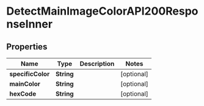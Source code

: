 

# DetectMainImageColorAPI200ResponseInner


## Properties

| Name | Type | Description | Notes |
|------------ | ------------- | ------------- | -------------|
|**specificColor** | **String** |  |  [optional] |
|**mainColor** | **String** |  |  [optional] |
|**hexCode** | **String** |  |  [optional] |



